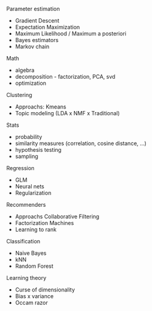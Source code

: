 Parameter estimation
- Gradient Descent
- Expectation Maximization
- Maximum Likelihood / Maximum a posteriori
- Bayes estimators
- Markov chain

Math
- algebra
- decomposition - factorization, PCA, svd
- optimization

Clustering
- Approachs: Kmeans
- Topic modeling (LDA x NMF x Traditional)

Stats
- probability
- similarity measures (correlation, cosine distance, ...)
- hypothesis testing
- sampling

Regression
- GLM
- Neural nets
- Regularization

Recommenders
- Approachs Collaborative Filtering
- Factorization Machines
- Learning to rank

Classification
- Naive Bayes
- kNN
- Random Forest

Learning theory
- Curse of dimensionality
- Bias x variance
- Occam razor

